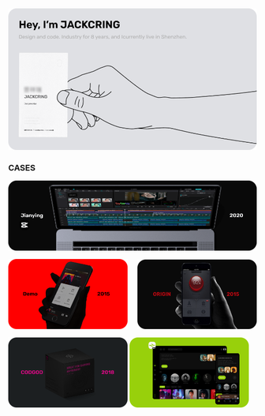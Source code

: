 <p>
  &nbsp;
  <a href="https://www.jackcring.com"><img src="./images/hey.png" alt="显示不了图片？开一下 VPN 吧🛫"></a>
</p>

### CASES

<p>
  <a href="https://lv.ulikecam.com/"><img src="./images/P0.png" alt="剪映专业版-轻而易剪，上演大幕 (Capcut Pro)"></a>
</p>

<p>
  <a href="https://www.behance.net/gallery/45972843/CLass-A-music-app-demo"><img src="./images/P1.png" width=48% alt="一个概念的音乐播放器"></a>
  &nbsp;&nbsp;&nbsp;
  <a href="https://www.behance.net/gallery/46003661/Origin-Safety-your-phone-Dark-UI"><img src="./images/P2.png" width=48% alt="一个写实的 UI 项目"></a>
</p>
<p>
  <a href="https://www.behance.net/gallery/81920665/CODGOD-VIS-Born-of-Win-the-Game"><img src="./images/P3.png" width=48% alt="一个 VIS 项目"></a>
  <a href="https://www.r3play.app"><img src="./images/P5.png" width=48% alt="www.r3play.app"></a>

</p>
